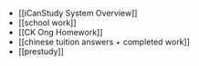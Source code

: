 - [[iCanStudy System Overview]]
- [[school work]]
- [[CK Ong Homework]]
- [[chinese tuition answers + completed work]]
- [[prestudy]]